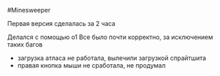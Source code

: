#Minesweeper
                                               
Первая версия сделалась за 2 часа

Делался с помощью o1
Все было почти корректно, за исключением таких багов
- загрузка атласа не работала, вылечили загрузкой спрайтшита
- правая кнопка мыши не сработала, не продумал